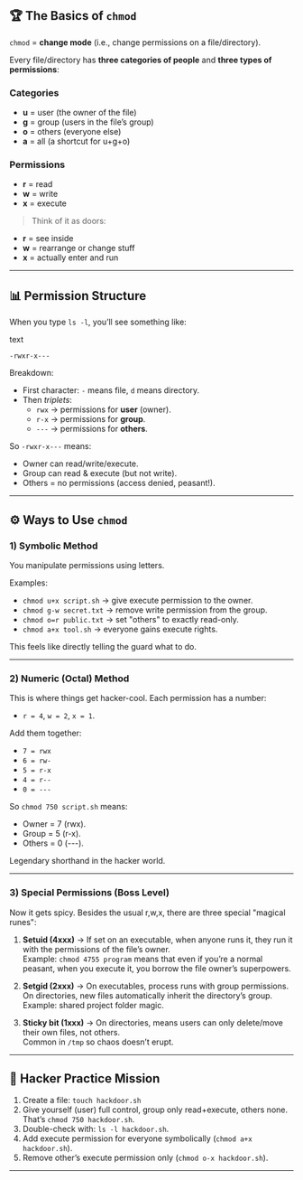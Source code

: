 ## 🏆 The Basics of `chmod`

`chmod` = **change mode** (i.e., change permissions on a file/directory).

Every file/directory has **three categories of people** and **three types of permissions**:

### Categories

- **u** = user (the owner of the file)
- **g** = group (users in the file’s group)
- **o** = others (everyone else)
- **a** = all (a shortcut for u+g+o)

### Permissions

- **r** = read
- **w** = write
- **x** = execute

> Think of it as doors:

- **r** = see inside
- **w** = rearrange or change stuff
- **x** = actually enter and run

---
## 📊 Permission Structure

When you type `ls -l`, you’ll see something like:

text

```
-rwxr-x---
```

Breakdown:

- First character: `-` means file, `d` means directory.
- Then _triplets_:
    - `rwx` → permissions for **user** (owner).
    - `r-x` → permissions for **group**.
    - `---` → permissions for **others**.

So `-rwxr-x---` means:

- Owner can read/write/execute.
- Group can read & execute (but not write).
- Others = no permissions (access denied, peasant!).

---
## ⚙ Ways to Use `chmod`

### 1) Symbolic Method

You manipulate permissions using letters.

Examples:

- `chmod u+x script.sh` → give execute permission to the owner.
- `chmod g-w secret.txt` → remove write permission from the group.
- `chmod o=r public.txt` → set "others" to exactly read-only.
- `chmod a+x tool.sh` → everyone gains execute rights.

This feels like directly telling the guard what to do.

---
### 2) Numeric (Octal) Method

This is where things get hacker-cool. Each permission has a number:

- `r = 4`, `w = 2`, `x = 1`.

Add them together:

- `7 = rwx`
- `6 = rw-`
- `5 = r-x`
- `4 = r--`
- `0 = ---`

So `chmod 750 script.sh` means:

- Owner = 7 (rwx).
- Group = 5 (r-x).
- Others = 0 (---).

Legendary shorthand in the hacker world.

---
### 3) Special Permissions (Boss Level)

Now it gets spicy. Besides the usual r,w,x, there are three special "magical runes":

1. **Setuid (4xxx)** → If set on an executable, when anyone runs it, they run it with the permissions of the file’s owner.  
    Example: `chmod 4755 program` means that even if you’re a normal peasant, when you execute it, you borrow the file owner’s superpowers.
    
2. **Setgid (2xxx)** → On executables, process runs with group permissions. On directories, new files automatically inherit the directory’s group.  
    Example: shared project folder magic.
    
3. **Sticky bit (1xxx)** → On directories, means users can only delete/move their own files, not others.  
    Common in `/tmp` so chaos doesn’t erupt.
    

---
## 🧩 Hacker Practice Mission

1. Create a file: `touch hackdoor.sh`
2. Give yourself (user) full control, group only read+execute, others none. That’s `chmod 750 hackdoor.sh`.
3. Double-check with: `ls -l hackdoor.sh`.
4. Add execute permission for everyone symbolically (`chmod a+x hackdoor.sh`).
5. Remove other’s execute permission only (`chmod o-x hackdoor.sh`).

---
